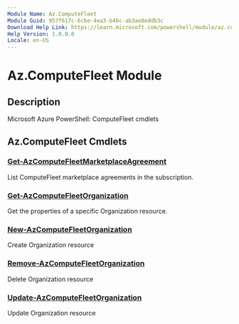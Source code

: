 ```yaml
---
Module Name: Az.ComputeFleet
Module Guid: 957f617c-6cbe-4ea3-b46c-ab3ae8eddb3c
Download Help Link: https://learn.microsoft.com/powershell/module/az.computefleet
Help Version: 1.0.0.0
Locale: en-US
---
```


# Az.ComputeFleet Module
## Description
Microsoft Azure PowerShell: ComputeFleet cmdlets

## Az.ComputeFleet Cmdlets
### [Get-AzComputeFleetMarketplaceAgreement](Get-AzComputeFleetMarketplaceAgreement.md)
List ComputeFleet marketplace agreements in the subscription.

### [Get-AzComputeFleetOrganization](Get-AzComputeFleetOrganization.md)
Get the properties of a specific Organization resource.

### [New-AzComputeFleetOrganization](New-AzComputeFleetOrganization.md)
Create Organization resource

### [Remove-AzComputeFleetOrganization](Remove-AzComputeFleetOrganization.md)
Delete Organization resource

### [Update-AzComputeFleetOrganization](Update-AzComputeFleetOrganization.md)
Update Organization resource

